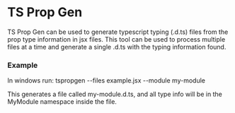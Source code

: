 TS Prop Gen
===========

TS Prop Gen can be used to generate typescript typing (.d.ts) files from the prop type information in jsx files. This tool can be used to process multiple files at a time and generate a single .d.ts with the typing information found.

### Example
In windows run:
	tspropgen --files example.jsx --module my-module

This generates a file called my-module.d.ts, and all type info will be in the MyModule namespace inside the file.
